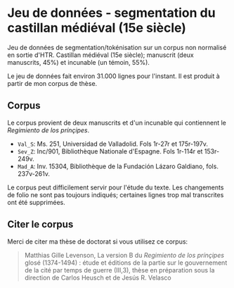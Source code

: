 # Jeu de données - segmentation du castillan médiéval (15e siècle)

Jeu de données de segmentation/tokénisation sur un corpus non normalisé en sortie d'HTR. Castillan médiéval (15e siècle); manuscrit  (deux manuscrits, 45%) et incunable (un témoin, 55%). 

Le jeu de données fait environ 31.000 lignes pour l'instant. Il est produit à partir de mon corpus de thèse. 

## Corpus

Le corpus provient de deux manuscrits et d'un incunable qui contiennent le *Regimiento de los prínçipes*.

- `Val_S`: Ms. 251, Universidad de Valladolid. Fols 1r-27r et 175r-197v.
- `Sev_Z`: Inc/901, Bibliothèque Nationale d'Espagne. Fols 1r-114r et 153r-249v.
- `Mad_A`: Inv. 15304, Bibliothèque de la Fundación Lázaro Galdiano, fols. 237v-261v.

Le corpus peut difficilement servir pour l'étude du texte. Les changements de folio ne sont pas toujours indiqués; certaines lignes trop mal transcrites ont été supprimées.

## Citer le corpus

Merci de citer ma thèse de doctorat si vous utilisez ce corpus:

> Matthias Gille Levenson, La version B du *Regimiento de los prínçipes* glosé (1374-1494) : étude et éditions de la partie sur le gouvernement de la cité par temps de guerre (III,3), thèse en préparation sous la direction de Carlos Heusch et de Jesús R. Velasco
 
